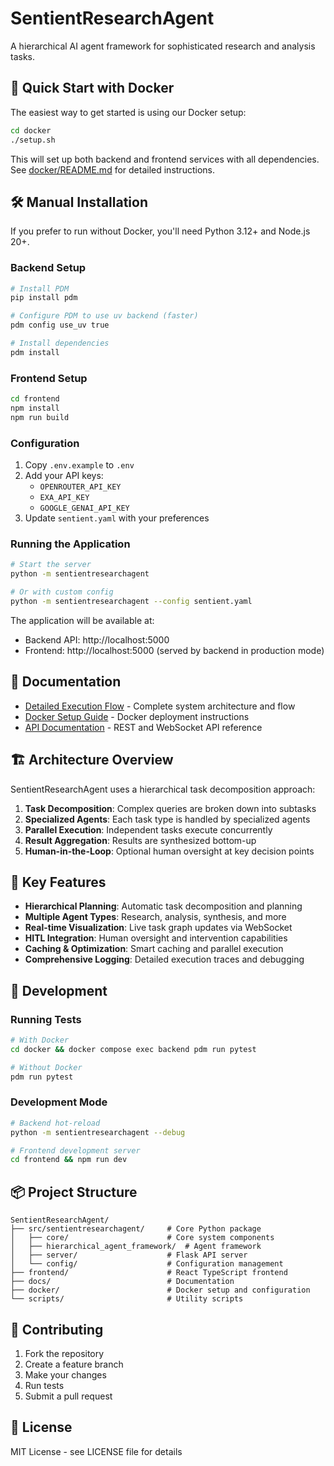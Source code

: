 # SentientResearchAgent

A hierarchical AI agent framework for sophisticated research and analysis tasks.

## 🚀 Quick Start with Docker

The easiest way to get started is using our Docker setup:

```bash
cd docker
./setup.sh
```

This will set up both backend and frontend services with all dependencies. See [docker/README.md](docker/README.md) for detailed instructions.

## 🛠️ Manual Installation

If you prefer to run without Docker, you'll need Python 3.12+ and Node.js 20+.

### Backend Setup

```bash
# Install PDM
pip install pdm

# Configure PDM to use uv backend (faster)
pdm config use_uv true

# Install dependencies
pdm install
```

### Frontend Setup

```bash
cd frontend
npm install
npm run build
```

### Configuration

1. Copy `.env.example` to `.env`
2. Add your API keys:
   - `OPENROUTER_API_KEY`
   - `EXA_API_KEY`
   - `GOOGLE_GENAI_API_KEY`
3. Update `sentient.yaml` with your preferences

### Running the Application

```bash
# Start the server
python -m sentientresearchagent

# Or with custom config
python -m sentientresearchagent --config sentient.yaml
```

The application will be available at:
- Backend API: http://localhost:5000
- Frontend: http://localhost:5000 (served by backend in production mode)

## 📖 Documentation

- [Detailed Execution Flow](docs/DETAILED_EXECUTION_FLOW.md) - Complete system architecture and flow
- [Docker Setup Guide](docker/README.md) - Docker deployment instructions
- [API Documentation](docs/API.md) - REST and WebSocket API reference

## 🏗️ Architecture Overview

SentientResearchAgent uses a hierarchical task decomposition approach:

1. **Task Decomposition**: Complex queries are broken down into subtasks
2. **Specialized Agents**: Each task type is handled by specialized agents
3. **Parallel Execution**: Independent tasks execute concurrently
4. **Result Aggregation**: Results are synthesized bottom-up
5. **Human-in-the-Loop**: Optional human oversight at key decision points

## 🔧 Key Features

- **Hierarchical Planning**: Automatic task decomposition and planning
- **Multiple Agent Types**: Research, analysis, synthesis, and more
- **Real-time Visualization**: Live task graph updates via WebSocket
- **HITL Integration**: Human oversight and intervention capabilities
- **Caching & Optimization**: Smart caching and parallel execution
- **Comprehensive Logging**: Detailed execution traces and debugging

## 🧪 Development

### Running Tests

```bash
# With Docker
cd docker && docker compose exec backend pdm run pytest

# Without Docker
pdm run pytest
```

### Development Mode

```bash
# Backend hot-reload
python -m sentientresearchagent --debug

# Frontend development server
cd frontend && npm run dev
```

## 📦 Project Structure

```
SentientResearchAgent/
├── src/sentientresearchagent/     # Core Python package
│   ├── core/                      # Core system components
│   ├── hierarchical_agent_framework/  # Agent framework
│   ├── server/                    # Flask API server
│   └── config/                    # Configuration management
├── frontend/                      # React TypeScript frontend
├── docs/                          # Documentation
├── docker/                        # Docker setup and configuration
└── scripts/                       # Utility scripts
```

## 🤝 Contributing

1. Fork the repository
2. Create a feature branch
3. Make your changes
4. Run tests
5. Submit a pull request

## 📄 License

MIT License - see LICENSE file for details
